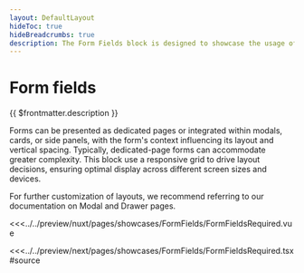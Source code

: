 ```yaml
---
layout: DefaultLayout
hideToc: true
hideBreadcrumbs: true
description: The Form Fields block is designed to showcase the usage of various input types, such as Input, Checkbox, Radio, Select, SelectDropdown, Combobox, Button, etc., using a single form as an example. It demonstrates the application of required fields, indicated by an asterisk (*) next to the label, and handles error validation.
---
```

# Form fields

{{ $frontmatter.description }}

Forms can be presented as dedicated pages or integrated within modals, cards, or side panels, with the form's context influencing its layout and vertical spacing. Typically, dedicated-page forms can accommodate greater complexity. This block use a responsive grid to drive layout decisions, ensuring optimal display across different screen sizes and devices. 

For further customization of layouts, we recommend referring to our documentation on Modal and Drawer pages. 

<Showcase showcase-name="FormFields/FormFieldsRequired" style="min-height:600px">

<!-- vue -->
<<<../../preview/nuxt/pages/showcases/FormFields/FormFieldsRequired.vue
<!-- end vue -->
<!-- react -->
<<<../../preview/next/pages/showcases/FormFields/FormFieldsRequired.tsx#source
<!-- end react -->
</Showcase>
